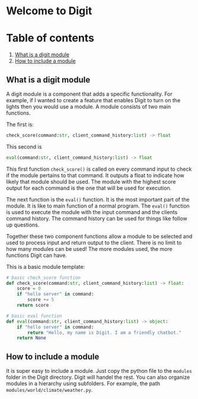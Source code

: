 # Welcome to Digit

# Table of contents
1. [What is a digit module](#what-is-a-digit-module)
2. [How to include a module](#how-to-include-a-module)

## What is a digit module
A digit module is a component that adds a specific functionality. For example, if I wanted to create a feature that enables Digit to turn on the lights then you would use a module.
A module consists of two main functions. 

The first is:
```py
check_score(command:str, client_command_history:list) -> float
```
This second is 
```py
eval(command:str, client_command_history:list) -> float
```
This first function `check_score()` is called on every command input to check if the module pertains to that command. It outputs a float to indicate how likely that module should be used. The module with the highest score output for each command is the one that will be used for execution.

The next function is the `eval()` function. It is the most important part of the module. It is like to main function of a normal program. The `eval()` function is used to execute the module with the input command and the clients command history. The command history can be used for things like follow up questions.

Together these two component functions allow a module to be selected and used to process input and return output to the client.
There is no limit to how many modules can be used! The more modules used, the more functions Digit can have.

This is a basic module template:
```py
# basic check_score function
def check_score(command:str, client_command_history:list) -> float:
    score = 0
    if "hello server" in command:
        score += 5
    return score

# basic eval function
def eval(command:str, client_command_history:list) -> object:
    if "hello server" in command:
        return "Hello, my name is Digit. I am a friendly chatbot."
    return None
```

## How to include a module
It is super easy to include a module. Just copy the python file to the `modules` folder in the Digit directory. Digit will handel the rest. You can also organize modules in a hierarchy using subfolders. For example, the path `modules/world/climate/weather.py`.
